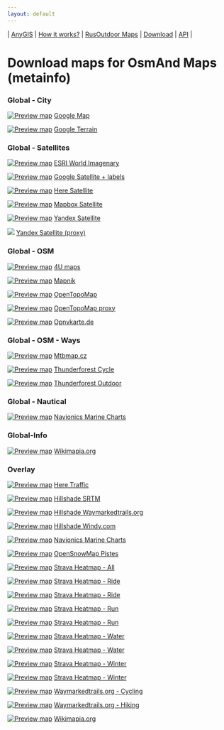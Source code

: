 ```yaml
---
layout: default
---
```



| [AnyGIS][01] | [How it works?][02] | [RusOutdoor Maps][03] | [Download][04] | [API][05] |


[01]: https://anygis.ru/index_en
[02]: https://anygis.ru/Web/Html/Description_en
[03]: https://anygis.ru/Web/Html/RusOutdoor_en
[04]: https://anygis.ru/Web/Html/DownloadPage_en
[05]: https://anygis.ru/Web/Html/Api_en
# Download maps for OsmAnd Maps (metainfo)


### Global - City
[![](https://anygis.ru/Web/Img/eye.png "Preview map")](https://anygis.ru/api/v1/preview/Google_Map_EN_SD)  [Google Map](https://github.com/nnngrach/AnyGIS_maps/raw/master/Osmand_online_maps/Metainfo/Maps_full_en/Global-City-Google_map.zip "Download this map")

[![](https://anygis.ru/Web/Img/eye.png "Preview map")](https://anygis.ru/api/v1/preview/Google_Ter_EN_SD)  [Google Terrain](https://github.com/nnngrach/AnyGIS_maps/raw/master/Osmand_online_maps/Metainfo/Maps_full_en/Global-City-Google_terrain.zip "Download this map")



### Global - Satellites
[![](https://anygis.ru/Web/Img/eye.png "Preview map")](https://anygis.ru/api/v1/preview/Ersi_Satellite)  [ESRI World Imagenary](https://github.com/nnngrach/AnyGIS_maps/raw/master/Osmand_online_maps/Metainfo/Maps_full_en/Global-Satellites-ESRI_Imagenary.zip "Download this map")

[![](https://anygis.ru/Web/Img/eye.png "Preview map")](https://anygis.ru/api/v1/preview/Google_Sat_EN_SD)  [Google Satellite + labels](https://github.com/nnngrach/AnyGIS_maps/raw/master/Osmand_online_maps/Metainfo/Maps_full_en/Global-Satellites-Google_with_labels.zip "Download this map")

[![](https://anygis.ru/Web/Img/eye.png "Preview map")](https://anygis.ru/api/v1/preview/Here_sat)  [Here Satellite](https://github.com/nnngrach/AnyGIS_maps/raw/master/Osmand_online_maps/Metainfo/Maps_full_en/Global-Satellites-Here.zip "Download this map")

[![](https://anygis.ru/Web/Img/eye.png "Preview map")](https://anygis.ru/api/v1/preview/Mapbox_Sat)  [Mapbox Satellite](https://github.com/nnngrach/AnyGIS_maps/raw/master/Osmand_online_maps/Metainfo/Maps_full_en/Global-Satellites-Mapbox.zip "Download this map")

[![](https://anygis.ru/Web/Img/eye.png "Preview map")](https://anygis.ru/api/v1/preview/Yandex_sat_clean_WGS84)  [Yandex Satellite](https://github.com/nnngrach/AnyGIS_maps/raw/master/Osmand_online_maps/Metainfo/Maps_full_en/Global-Satellites-Yandex.zip "Download this map")

![](https://anygis.ru/Web/Img/eyeNo.png)  [Yandex Satellite (proxy)](https://github.com/nnngrach/AnyGIS_maps/raw/master/Osmand_online_maps/Metainfo/Maps_full_en/Global-Satellites-Yandex_proxy.zip "Download this map")



### Global - OSM
[![](https://anygis.ru/Web/Img/eye.png "Preview map")](https://anygis.ru/api/v1/preview/Osm_4umaps)  [4U maps](https://github.com/nnngrach/AnyGIS_maps/raw/master/Osmand_online_maps/Metainfo/Maps_full_en/Global-OSM-4umaps.zip "Download this map")

[![](https://anygis.ru/Web/Img/eye.png "Preview map")](https://anygis.ru/api/v1/preview/Osm_Mapnik)  [Mapnik](https://github.com/nnngrach/AnyGIS_maps/raw/master/Osmand_online_maps/Metainfo/Maps_full_en/Global-OSM-Mapnik.zip "Download this map")

[![](https://anygis.ru/Web/Img/eye.png "Preview map")](https://anygis.ru/api/v1/preview/Osm_Topo_Map)  [OpenTopoMap](https://github.com/nnngrach/AnyGIS_maps/raw/master/Osmand_online_maps/Metainfo/Maps_full_en/Global-OSM-OpenTopoMap.zip "Download this map")

[![](https://anygis.ru/Web/Img/eye.png "Preview map")](https://anygis.ru/api/v1/preview/Osm_Topo_Map_proxi)  [OpenTopoMap proxy](https://github.com/nnngrach/AnyGIS_maps/raw/master/Osmand_online_maps/Metainfo/Maps_full_en/Global-OSM-OpenTopoMap_proxy.zip "Download this map")

[![](https://anygis.ru/Web/Img/eye.png "Preview map")](https://anygis.ru/api/v1/preview/Osm_Opnvkarte)  [Opnvkarte.de](https://github.com/nnngrach/AnyGIS_maps/raw/master/Osmand_online_maps/Metainfo/Maps_full_en/Global-OSM-Opnvkarte.zip "Download this map")



### Global - OSM - Ways
[![](https://anygis.ru/Web/Img/eye.png "Preview map")](https://anygis.ru/api/v1/preview/Osm_MTB_Map_Europe)  [Mtbmap.cz](https://github.com/nnngrach/AnyGIS_maps/raw/master/Osmand_online_maps/Metainfo/Maps_full_en/Global-OSM-Ways-MTB_Map_Europe.zip "Download this map")

[![](https://anygis.ru/Web/Img/eye.png "Preview map")](https://anygis.ru/api/v1/preview/Osm_Cycle_Map)  [Thunderforest Cycle](https://github.com/nnngrach/AnyGIS_maps/raw/master/Osmand_online_maps/Metainfo/Maps_full_en/Global-OSM-Ways-Thunderforest_Cycle.zip "Download this map")

[![](https://anygis.ru/Web/Img/eye.png "Preview map")](https://anygis.ru/api/v1/preview/Osm_Outdoors)  [Thunderforest Outdoor](https://github.com/nnngrach/AnyGIS_maps/raw/master/Osmand_online_maps/Metainfo/Maps_full_en/Global-OSM-Ways-Thunderforest_Outdoor.zip "Download this map")



### Global - Nautical
[![](https://anygis.ru/Web/Img/eye.png "Preview map")](https://anygis.ru/api/v1/preview/Navionics_Marine_Charts)  [Navionics Marine Charts](https://github.com/nnngrach/AnyGIS_maps/raw/master/Osmand_online_maps/Metainfo/Maps_full_en/Global-Water-Navionics_Marine_Charts.zip "Download this map")



### Global-Info
[![](https://anygis.ru/Web/Img/eye.png "Preview map")](https://anygis.ru/api/v1/preview/Wikimapia)  [Wikimapia.org](https://github.com/nnngrach/AnyGIS_maps/raw/master/Osmand_online_maps/Metainfo/Maps_full_en/Global-Info-Wikimapia.zip "Download this map")



### Overlay
[![](https://anygis.ru/Web/Img/eye.png "Preview map")](https://anygis.ru/api/v1/preview/Here_traffic_layer)  [Here Traffic](https://github.com/nnngrach/AnyGIS_maps/raw/master/Osmand_online_maps/Metainfo/Maps_full_en/Overlay-Here_traffic.zip "Download this map")

[![](https://anygis.ru/Web/Img/eye.png "Preview map")](https://anygis.ru/api/v1/preview/Hillshade_SRTM)  [Hillshade SRTM](https://github.com/nnngrach/AnyGIS_maps/raw/master/Osmand_online_maps/Metainfo/Maps_full_en/Overlay-Hillshade_SRTM.zip "Download this map")

[![](https://anygis.ru/Web/Img/eye.png "Preview map")](https://anygis.ru/api/v1/preview/Hillshade_Waymarkedtrails)  [Hillshade Waymarkedtrails.org](https://github.com/nnngrach/AnyGIS_maps/raw/master/Osmand_online_maps/Metainfo/Maps_full_en/Overlay-Hillshade_Waymarkedtrails.zip "Download this map")

[![](https://anygis.ru/Web/Img/eye.png "Preview map")](https://anygis.ru/api/v1/preview/Hillshade_Windy)  [Hillshade Windy.com](https://github.com/nnngrach/AnyGIS_maps/raw/master/Osmand_online_maps/Metainfo/Maps_full_en/Overlay-Hillshade_Windy.zip "Download this map")

[![](https://anygis.ru/Web/Img/eye.png "Preview map")](https://anygis.ru/api/v1/preview/Navionics_Marine_Charts_layer)  [Navionics Marine Charts](https://github.com/nnngrach/AnyGIS_maps/raw/master/Osmand_online_maps/Metainfo/Maps_full_en/Overlay-Navionics_Marine_Charts.zip "Download this map")

[![](https://anygis.ru/Web/Img/eye.png "Preview map")](https://anygis.ru/api/v1/preview/Osm_OpenSnowMap_layer)  [OpenSnowMap Pistes](https://github.com/nnngrach/AnyGIS_maps/raw/master/Osmand_online_maps/Metainfo/Maps_full_en/Overlay-OpenSnowMap_pistes.zip "Download this map")

[![](https://anygis.ru/Web/Img/eye.png "Preview map")](https://anygis.ru/api/v1/preview/Tracks_Strava_All)  [Strava Heatmap - All](https://github.com/nnngrach/AnyGIS_maps/raw/master/Osmand_online_maps/Metainfo/Maps_full_en/Overlay-Strava_All_SD.zip "Download this map")

[![](https://anygis.ru/Web/Img/eye.png "Preview map")](https://anygis.ru/api/v1/preview/Tracks_Strava_Ride)  [Strava Heatmap - Ride](https://github.com/nnngrach/AnyGIS_maps/raw/master/Osmand_online_maps/Metainfo/Maps_full_en/Overlay-Strava_Ride_SD.zip "Download this map")

[![](https://anygis.ru/Web/Img/eye.png "Preview map")](https://anygis.ru/api/v1/preview/Tracks_Strava_Ride_HD)  [Strava Heatmap - Ride](https://github.com/nnngrach/AnyGIS_maps/raw/master/Osmand_online_maps/Metainfo/Maps_full_en/Overlay-Strava_Ride_HD.zip "Download this map")

[![](https://anygis.ru/Web/Img/eye.png "Preview map")](https://anygis.ru/api/v1/preview/Tracks_Strava_Run)  [Strava Heatmap - Run](https://github.com/nnngrach/AnyGIS_maps/raw/master/Osmand_online_maps/Metainfo/Maps_full_en/Overlay-Strava_Run_SD.zip "Download this map")

[![](https://anygis.ru/Web/Img/eye.png "Preview map")](https://anygis.ru/api/v1/preview/Tracks_Strava_Run_HD)  [Strava Heatmap - Run](https://github.com/nnngrach/AnyGIS_maps/raw/master/Osmand_online_maps/Metainfo/Maps_full_en/Overlay-Strava_Run_HD.zip "Download this map")

[![](https://anygis.ru/Web/Img/eye.png "Preview map")](https://anygis.ru/api/v1/preview/Tracks_Strava_Water)  [Strava Heatmap - Water](https://github.com/nnngrach/AnyGIS_maps/raw/master/Osmand_online_maps/Metainfo/Maps_full_en/Overlay-Strava_Water_SD.zip "Download this map")

[![](https://anygis.ru/Web/Img/eye.png "Preview map")](https://anygis.ru/api/v1/preview/Tracks_Strava_Water_HD)  [Strava Heatmap - Water](https://github.com/nnngrach/AnyGIS_maps/raw/master/Osmand_online_maps/Metainfo/Maps_full_en/Overlay-Strava_Water_HD.zip "Download this map")

[![](https://anygis.ru/Web/Img/eye.png "Preview map")](https://anygis.ru/api/v1/preview/Tracks_Strava_Winter)  [Strava Heatmap - Winter](https://github.com/nnngrach/AnyGIS_maps/raw/master/Osmand_online_maps/Metainfo/Maps_full_en/Overlay-Strava_Winter_SD.zip "Download this map")

[![](https://anygis.ru/Web/Img/eye.png "Preview map")](https://anygis.ru/api/v1/preview/Tracks_Strava_Winter_HD)  [Strava Heatmap - Winter](https://github.com/nnngrach/AnyGIS_maps/raw/master/Osmand_online_maps/Metainfo/Maps_full_en/Overlay-Strava_Winter_HD.zip "Download this map")

[![](https://anygis.ru/Web/Img/eye.png "Preview map")](https://anygis.ru/api/v1/preview/Tracks_WayMarkeredTrails_Cycling)  [Waymarkedtrails.org - Cycling](https://github.com/nnngrach/AnyGIS_maps/raw/master/Osmand_online_maps/Metainfo/Maps_full_en/Overlay-WayMarkedTrails_Cycling.zip "Download this map")

[![](https://anygis.ru/Web/Img/eye.png "Preview map")](https://anygis.ru/api/v1/preview/Tracks_WayMarkeredTrails_Hiking)  [Waymarkedtrails.org - Hiking](https://github.com/nnngrach/AnyGIS_maps/raw/master/Osmand_online_maps/Metainfo/Maps_full_en/Overlay-WayMarkedTrails_Hiking.zip "Download this map")

[![](https://anygis.ru/Web/Img/eye.png "Preview map")](https://anygis.ru/api/v1/preview/Wikimapia_layer)  [Wikimapia.org](https://github.com/nnngrach/AnyGIS_maps/raw/master/Osmand_online_maps/Metainfo/Maps_full_en/Overlay-Wikimapia.zip "Download this map")

